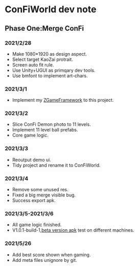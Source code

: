 # ConFiWorld dev note

## Phase One:Merge ConFi

### 2021/2/28
- Make 1080*1920 as design aspect.
- Select target KaoZai protrait.
- Screen auto fit rule.
- Use Unity+UGUI as primqary dev tools.
- Use bmfont to implement art-chars.

### 2021/3/1
- Implement my [ZGameFramework](https://github.com/iningwei/ZGameFramework) to this project.

### 2021/3/2
- Slice ConFi Demon photo to 11 levels.
- Implement 11 level ball prefabs.
- Core game logic.

### 2021/3/3
- Reoutput demo ui.
- Tidy project and rename it to ConFiWorld.

### 2021/3/4
- Remove some unused res.
- Fixed a big merge visible bug.
- Success export apk.

### 2021/3/5-2021/3/6
- All game logic finished.
- V1.0.1-build-1,[beta version apk](https://github.com/iningwei/CFX-DEV/blob/master/ConFiWorld/MergeConFi-v1.0.1-build1-beta.apk) test on different machines.

### 2021/5/26
- Add best score shown when gaming.
- Add meta files unignore by git.